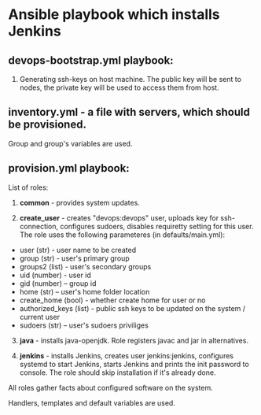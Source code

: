# Ansible playbook which installs Jenkins



## devops-bootstrap.yml playbook:



1. Generating ssh-keys on host machine. The public key will be sent to nodes, the private key will be used to access them from host.





## inventory.yml - a file with servers, which should be provisioned.  
Group and group's variables are used.  

  



## provision.yml playbook:
  


List of roles:



1. **common** - provides system updates.

2. **create_user** - creates "devops:devops" user, uploads key for ssh-connection, configures sudoers, disables requiretty setting for this user. The role uses the following parameteres (in defaults/main.yml):  
- user (str) - user name to be created  
- group (str) - user's primary group  
- groups2 (list) - user's secondary groups  
- uid (number) - user id  
-	gid (number) – group id
-	home (str) – user's home folder location
-	create_home (bool) - whether create home for user or no
-	authorized_keys (list) - public ssh keys to be updated on the system / current user
-	sudoers (str) – user's sudoers priviliges

3. **java** - installs java-openjdk. Role registers javac and jar in alternatives.

4. **jenkins** - installs Jenkins, creates user jenkins:jenkins, configures systemd to start Jenkins, starts Jenkins and prints the init password to console. The role should skip installation if it's already done.


All roles gather facts about configured software on the system.  

Handlers, templates and default variables are used.




